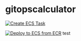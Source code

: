 # gitopscalculator

[![Create ECS Task](https://github.com/he329178/gitopscalculator/actions/workflows/deployment.yml/badge.svg)](https://github.com/he329178/gitopscalculator/actions/workflows/deployment.yml)

[![Deploy to ECS from ECR](https://github.com/he329178/gitopscalculator/actions/workflows/deployment.yml/badge.svg)](https://github.com/he329178/gitopscalculator/actions/workflows/deployment.yml)
test
